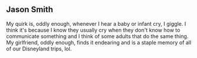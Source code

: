 ## Jason Smith

My quirk is, oddly enough, whenever I hear a baby or infant cry, I giggle.  I think it's because I know they usually cry when they don't know how to communicate something and I think of some adults that do the same thing.  My girlfriend, oddly enough, finds it endearing and is a staple memory of all of our Disneyland trips, lol.